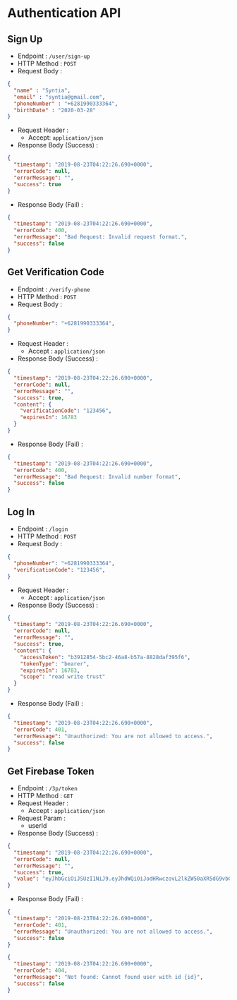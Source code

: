 # Authentication API

## Sign Up

+ Endpoint : ``/user/sign-up``
+ HTTP Method : `POST`
+ Request Body :

```json
{
  "name" : "Syntia",
  "email" : "syntia@gmail.com",
  "phoneNumber" : "+6281990333364",
  "birthDate" : "2020-03-28"
}
```

+ Request Header :
  + Accept: `application/json`
+ Response Body (Success) :

```json
{
  "timestamp": "2019-08-23T04:22:26.690+0000",
  "errorCode": null,
  "errorMessage": "",
  "success": true
}
```

+ Response Body (Fail) :

```json
{
  "timestamp": "2019-08-23T04:22:26.690+0000",
  "errorCode": 400,
  "errorMessage": "Bad Request: Invalid request format.",
  "success": false
}
```

## Get Verification Code

+ Endpoint : ``/verify-phone``
+ HTTP Method : ``POST``
+ Request Body :

```json
{
  "phoneNumber": "+6281990333364",
}
```

+ Request Header :
  + Accept : ``application/json``
+ Response Body (Success) :

```json
{
  "timestamp": "2019-08-23T04:22:26.690+0000",
  "errorCode": null,
  "errorMessage": "",
  "success": true,
  "content": {
    "verificationCode": "123456",
    "expiresIn": 16783
  }
}
```

+ Response Body (Fail) :

```json
{
  "timestamp": "2019-08-23T04:22:26.690+0000",
  "errorCode": 400,
  "errorMessage": "Bad Request: Invalid number format",
  "success": false
}
```

## Log In

+ Endpoint : ``/login``
+ HTTP Method : ``POST``
+ Request Body :

```json
{
  "phoneNumber": "+6281990333364",
  "verificationCode": "123456",
}
```

+ Request Header :
  + Accept : ``application/json``
+ Response Body (Success) :

```json
{
  "timestamp": "2019-08-23T04:22:26.690+0000",
  "errorCode": null,
  "errorMessage": "",
  "success": true,
  "content": {
    "accessToken": "b3912854-5bc2-46a8-b57a-8828daf395f6",
    "tokenType": "bearer",
    "expiresIn": 16783,
    "scope": "read write trust"
  }
}
```

+ Response Body (Fail) :

```json
{
  "timestamp": "2019-08-23T04:22:26.690+0000",
  "errorCode": 401,
  "errorMessage": "Unauthorized: You are not allowed to access.",
  "success": false
}
```

## Get Firebase Token

+ Endpoint : ``/3p/token``
+ HTTP Method : ``GET``
+ Request Header :
  + Accept : ``application/json``
+ Request Param :
  + userId
+ Response Body (Success) :

```json
{
  "timestamp": "2019-08-23T04:22:26.690+0000",
  "errorCode": null,
  "errorMessage": "",
  "success": true,
  "value": "eyJhbGciOiJSUzI1NiJ9.eyJhdWQiOiJodHRwczovL2lkZW50aXR5dG9vbGtpdC5nb29nbGVhcGlzLmNvbS9nb29nbGUuaWRlbnRpdHkuaWRlbnRpdHl0b29sa2l0LnYxLklkZW50aXR5VG9vbGtpdCIsImNsYWltcyI6eyJzZWxsZXJJZCI6ImFkN2NhZWYzLWMyOGEtNDViNS1iZjJkLTFmOWE1NDdjYzYxYiIsInN0b3JlTmFtZSI6IlRva28gUUEgQ00iLCJzd"
}
```

+ Response Body (Fail) :

```json
{
  "timestamp": "2019-08-23T04:22:26.690+0000",
  "errorCode": 401,
  "errorMessage": "Unauthorized: You are not allowed to access.",
  "success": false
}
```

```json
{
  "timestamp": "2019-08-23T04:22:26.690+0000",
  "errorCode": 404,
  "errorMessage": "Not found: Cannot found user with id {id}",
  "success": false
}
```
